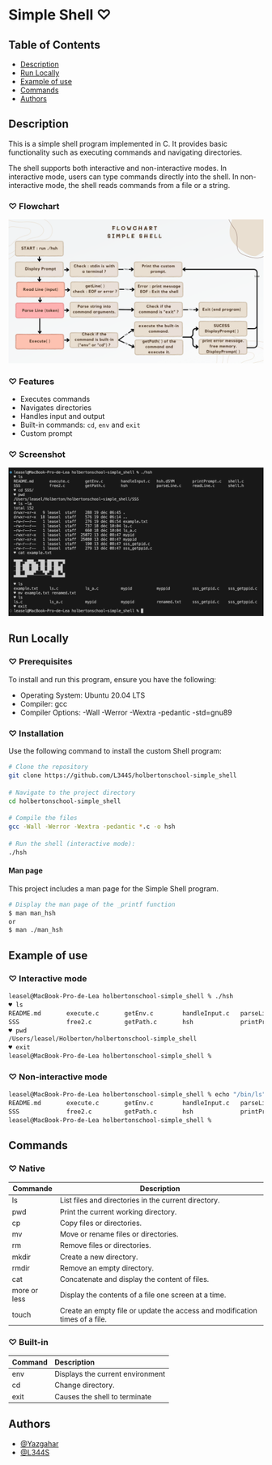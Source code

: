 # Simple Shell ♡

## Table of Contents
- [Description](#description)
- [Run Locally](#run-locally)
- [Example of use](#example-of-use)
- [Commands](#commands)
- [Authors](#authors)

## Description

This is a simple shell program implemented in C. It provides basic functionality such as executing commands and navigating directories.

The shell supports both interactive and non-interactive modes. In interactive mode, users can type commands directly into the shell. In non-interactive mode, the shell reads commands from a file or a string.

### ♡ Flowchart
![Screenshot](./Docs/flowchart.png)

### ♡ Features

- Executes commands
- Navigates directories
- Handles input and output
- Built-in commands: `cd`, `env` and `exit`
- Custom prompt

### ♡ Screenshot
![Screenshot](./Docs/screenshot.png)

## Run Locally
### ♡ Prerequisites
To install and run this program, ensure you have the following:

- Operating System: Ubuntu 20.04 LTS
- Compiler: gcc
- Compiler Options: -Wall -Werror -Wextra -pedantic -std=gnu89

### ♡ Installation
Use the following command to install the custom Shell program:

```bash
# Clone the repository
git clone https://github.com/L344S/holbertonschool-simple_shell

# Navigate to the project directory
cd holbertonschool-simple_shell

# Compile the files
gcc -Wall -Werror -Wextra -pedantic *.c -o hsh

# Run the shell (interactive mode):
./hsh
```

#### Man page
This project includes a man page for the Simple Shell program.
```bash
# Display the man page of the _printf function
$ man man_hsh
or
$ man ./man_hsh
```

## Example of use
### ♡ Interactive mode
```sh
leasel@MacBook-Pro-de-Lea holbertonschool-simple_shell % ./hsh
♥ ls
README.md       execute.c       getEnv.c        handleInput.c   parseLine.c     readLine.c      shell.h
SSS             free2.c         getPath.c       hsh             printPrompt.c   shell.c
♥ pwd
/Users/leasel/Holberton/holbertonschool-simple_shell
♥ exit
leasel@MacBook-Pro-de-Lea holbertonschool-simple_shell %
```
### ♡ Non-interactive mode
```sh
leasel@MacBook-Pro-de-Lea holbertonschool-simple_shell % echo "/bin/ls" | ./hsh
README.md       execute.c       getEnv.c        handleInput.c   parseLine.c     readLine.c      shell.h
SSS             free2.c         getPath.c       hsh             printPrompt.c   shell.c
leasel@MacBook-Pro-de-Lea holbertonschool-simple_shell % 
```

## Commands

### ♡ Native

| Commande           | Description                          |
|--------------------|----------------------------------------------------------------|
| ls               | List files and directories in the current directory.           |                                           |
| pwd              | Print the current working directory.                          |
| cp               | Copy files or directories.                                    |
| mv               | Move or rename files or directories.                          |
| rm               | Remove files or directories.                                  |
| mkdir            | Create a new directory.                                       |
| rmdir            | Remove an empty directory.                                    |
| cat              | Concatenate and display the content of files.                 |
| more or less  | Display the contents of a file one screen at a time.         |                     |
| touch            | Create an empty file or update the access and modification times of a file. |


### ♡ Built-in
| Command  | Description |
| -------- |:------------|
| env      | Displays the current environment |
| cd     | Change directory.   |
| exit     | Causes the shell to terminate |


## Authors
- [@Yazgahar](https://www.github.com/Yazgahar)
- [@L344S](https://www.github.com/L344S)